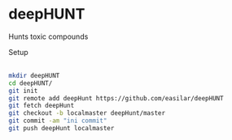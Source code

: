 # deepHUNT
Hunts toxic compounds

Setup
<br />
<br />
```sh
mkdir deepHUNT
cd deepHUNT/
git init
git remote add deepHunt https://github.com/easilar/deepHUNT
git fetch deepHunt
git checkout -b localmaster deepHunt/master
git commit -am "ini commit"
git push deepHunt localmaster
```



